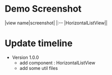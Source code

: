 Demo Screenshot
===============
|view name|screenshot|
|:--
|HorizontalListView||

Update timeline
===============

- Version 1.0.0
	- add component : HorizontalListView 
	- add some util files